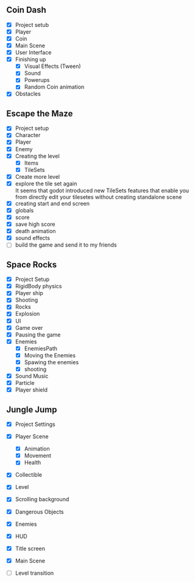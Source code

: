 ## Coin Dash
 - [x] Project setub
 - [x] Player
 - [x] Coin
 - [x] Main Scene
 - [x] User Interface 
 - [x] Finishing up
   - [x] Visual Effects (Tween)
   - [x] Sound
   - [x] Powerups
   - [x] Random Coin animation
  - [x] Obstacles

## Escape the Maze
  - [x] Project setup
  - [x] Character
  - [x] Player
  - [x] Enemy
  - [x] Creating the level
    - [x] Items 
    - [x] TileSets
  - [x] Create more level 
  - [x] explore the tile set again  
		It seems that godot introduced new TileSets features that enable you from directly edit your tilesetes
		without creating standalone scene
  - [x] creating start and end screen
  - [x] globals
  - [x] score
  - [x] save high score
  - [x] death animation 
  - [x] sound effects
  - [ ] build the game and send it to my friends

## Space Rocks
 - [x] Project Setup
 - [x] RigidBody physics 
 - [x] Player ship
 - [x] Shooting
 - [x] Rocks
 - [x] Explosion
 - [x] UI
 - [x] Game over
 - [x] Pausing the game
 - [x] Enemies
	- [x] EnemiesPath
	- [x] Moving the Enemies
	- [x] Spawing the enemies
	- [x] shooting
 - [x] Sound Music
 - [x] Particle
 - [x] Player shield
 
 ## Jungle Jump
 - [x] Project Settings
 - [x] Player Scene
	- [x] Animation 
	- [x] Movement 
	- [x] Health 
- [x] Collectible 
- [x] Level 
- [x] Scrolling background 
- [x] Dangerous Objects
- [x] Enemies
- [x] HUD
- [x] Title screen
- [x] Main Scene
- [ ] Level transition
 
 